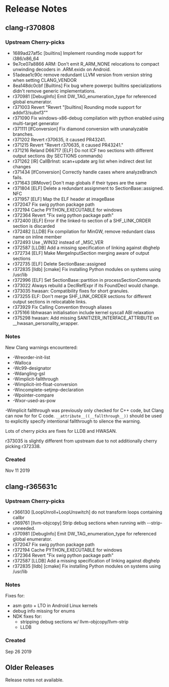 # Release Notes

## clang-r370808
### Upstream Cherry-picks
- 1689ad27af5c [builtins] Implement rounding mode support for i386/x86_64
- 9e7ce07a8866 ARM: Don't emit R_ARM_NONE relocations to compact unwinding decoders in .ARM.exidx on Android.
- 51adeae1c90c remove redundant LLVM version from version string when setting CLANG_VENDOR
- 8ea148dc0cbf [Builtins] Fix bug where powerpc builtins specializations didn't remove generic implementations.
- r370981 [DebugInfo] Emit DW_TAG_enumeration_type for referenced global enumerator.
- r371003 Revert "Revert "[builtins] Rounding mode support for addxf3/subxf3""
- r371090 Fix windows-x86-debug compilation with python enabled using multi-target generator
- r371111 [IfConversion] Fix diamond conversion with unanalyzable branches.
- r371202 Revert r370635, it caused PR43241.
- r371215 Revert "Revert r370635, it caused PR43241."
- r371216 Reland D66717 [ELF] Do not ICF two sections with different output sections (by SECTIONS commands)
- r371262 [IR] CallBrInst: scan+update arg list when indirect dest list changes
- r371434 [IfConversion] Correctly handle cases where analyzeBranch fails.
- r371643 [IRMover] Don't map globals if their types are the same
- r371804 [ELF] Delete a redundant assignment to SectionBase::assigned. NFC
- r371957 [ELF] Map the ELF header at imageBase
- r372047 Fix swig python package path
- r372194 Cache PYTHON_EXECUTABLE for windows
- r372364 Revert "Fix swig python package path"
- r372400 [ELF] Error if the linked-to section of a SHF_LINK_ORDER section is discarded
- r372482 [LLDB] Fix compilation for MinGW, remove redundant class name on inline member
- r372493 Use _WIN32 instead of _MSC_VER
- r372587 [LLDB] Add a missing specification of linking against dbghelp
- r372734 [ELF] Make MergeInputSection merging aware of output sections
- r372735 [ELF] Delete SectionBase::assigned
- r372835 [lldb] [cmake] Fix installing Python modules on systems using /usr/lib
- r372996 [ELF] Set SectionBase::partition in processSectionCommands
- r373022 Always rebuild a DeclRefExpr if its FoundDecl would change.
- r373035 hwasan: Compatibility fixes for short granules.
- r373255 ELF: Don't merge SHF_LINK_ORDER sections for different output sections in relocatable links.
- r373929 Fix Calling Convention through aliases
- r375166 libhwasan initialisation include kernel syscall ABI relaxation
- r375298 hwasan: Add missing SANITIZER_INTERFACE_ATTRIBUTE on __hwasan_personality_wrapper.
### Notes
New Clang warnings encountered:
- -Wreorder-init-list
- -Walloca
- -Wc99-designator
- -Wdangling-gsl
- -Wimplicit-fallthrough
- -Wimplicit-int-float-conversion
- -Wincomplete-setjmp-declaration
- -Wpointer-compare
- -Wxor-used-as-pow

-Wimplicit fallthrough was previously only checked for C++ code, but Clang can
now for for C code. `__attribute__((__fallthrough__))` should be used to
explicitly specify intentional fallthrough to silence the warning.

Lots of cherry picks are fixes for LLDB and HWASAN.

r373035 is slightly different from upstream due to not additionally cherry
picking r372338.
### Created
Nov 11 2019

## clang-r365631c
### Upstream Cherry-picks
- r366130 [LoopUnroll+LoopUnswitch] do not transform loops containing callbr
- r369761 [llvm-objcopy] Strip debug sections when running with --strip-unneeded.
- r370981 [DebugInfo] Emit DW_TAG_enumeration_type for referenced global enumerator.
- r372047 Fix swig python package path
- r372194 Cache PYTHON_EXECUTABLE for windows
- r372364 Revert "Fix swig python package path"
- r372587 [LLDB] Add a missing specification of linking against dbghelp
- r372835 [lldb] [cmake] Fix installing Python modules on systems using /usr/lib
### Notes
Fixes for:
- asm goto + LTO in Android Linux kernels
- debug info missing for enums
- NDK fixes for:
  - stripping debug sections w/ llvm-objcopy/llvm-strip
  - LLDB
### Created
Sep 26 2019

## Older Releases
Release notes not available.
